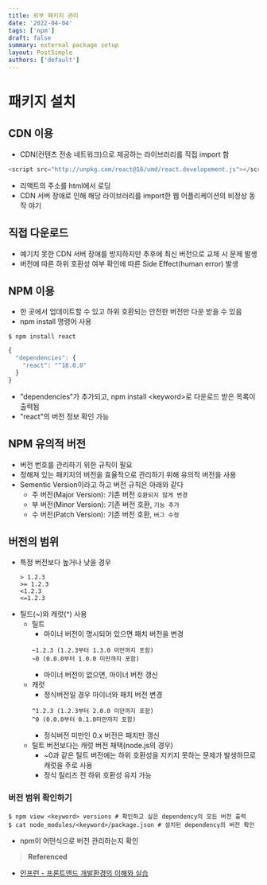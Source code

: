 ```yaml
---
title: 외부 패키지 관리
date: '2022-04-04'
tags: ['npm']
draft: false
summary: external package setup
layout: PostSimple
authors: ['default']
---
```


# 패키지 설치

## CDN 이용

- CDN(컨텐츠 전송 네트워크)으로 제공하는 라이브러리를 직접 import 함

```javascript
<script src="http://unpkg.com/react@16/umd/react.developement.js"></script>
```

- 리액트의 주소를 html에서 로딩
- CDN 서버 장애로 인해 해당 라이브러리를 import한 웹 어플리케이션의 비정상 동작 야기

## 직접 다운로드

- 예기치 못한 CDN 서버 장애를 방지하지만 추후에 최신 버전으로 교체 시 문제 발생
- 버전에 따른 하위 호환성 여부 확인에 따른 Side Effect(human error) 발생

## NPM 이용

- 한 곳에서 업데이트할 수 있고 하위 호환되는 안전한 버전만 다운 받을 수 있음
- npm install 명령어 사용

```shell
$ npm install react
```

```javascript
{
  "dependencies": {
    "react": "^18.0.0"
  }
}
```

- "dependencies"가 추가되고, npm install \<keyword>로 다운로드 받은 목록이 출력됨
- "react"의 버전 정보 확인 가능

## NPM 유의적 버전

- 버전 번호를 관리하기 위한 규칙이 필요
- 정해져 있는 패키지의 버전을 효율적으로 관리하기 위해 유의적 버전을 사용
- Sementic Version이라고 하고 버전 규칙은 아래와 같다
  - 주 버전(Major Version): 기존 버전 `호환되지 않게 변경`
  - 부 버전(Minor Version): 기존 버전 호환, `기능 추가`
  - 수 버전(Patch Version): 기존 버전 호환, `버그 수정`

## 버전의 범위

- 특정 버전보다 높거나 낮을 경우
  ```
  > 1.2.3
  >= 1.2.3
  <1.2.3
  <=1.2.3
  ```
- 틸드(~)와 캐럿(^) 사용
  - 틸트
    - 마이너 버전이 명시되어 있으면 패치 버전을 변경
    ```
    ~1.2.3 (1.2.3부터 1.3.0 미만까지 포함)
    ~0 (0.0.0부터 1.0.0 미만까지 포함)
    ```
    - 마이너 버전이 없으면, 마이너 버전 갱신
  - 캐럿
    - 정식버전일 경우 마이너와 패치 버전 변경
    ```
    ^1.2.3 (1.2.3부터 2.0.0 미만까지 포함)
    ^0 (0.0.0부터 0.1.0미만까지 포함)
    ```
    - 정식버전 미만인 0.x 버전은 패치만 갱신
  - 틸트 버전보다는 캐럿 버전 채택(node.js의 경우)
    - ~0과 같은 틸트 버전에는 하위 호환성을 지키지 못하는 문제가 발생하므로 캐럿을 주로 사용
    - 정식 릴리즈 전 하위 호환성 유지 가능

### 버전 범위 확인하기

```shell
$ npm view <keyword> versions # 확인하고 싶은 dependency의 모든 버전 출력
$ cat node_modules/<keyword>/package.json # 설치된 dependency의 버전 확인
```

- npm이 어떤식으로 버전 관리하는지 확인

> **Referenced**

- [인프런 - 프론트엔드 개발환경의 이해와 실습](https://www.inflearn.com/course/%ED%94%84%EB%A1%A0%ED%8A%B8%EC%97%94%EB%93%9C-%EA%B0%9C%EB%B0%9C%ED%99%98%EA%B2%BD/dashboard)
